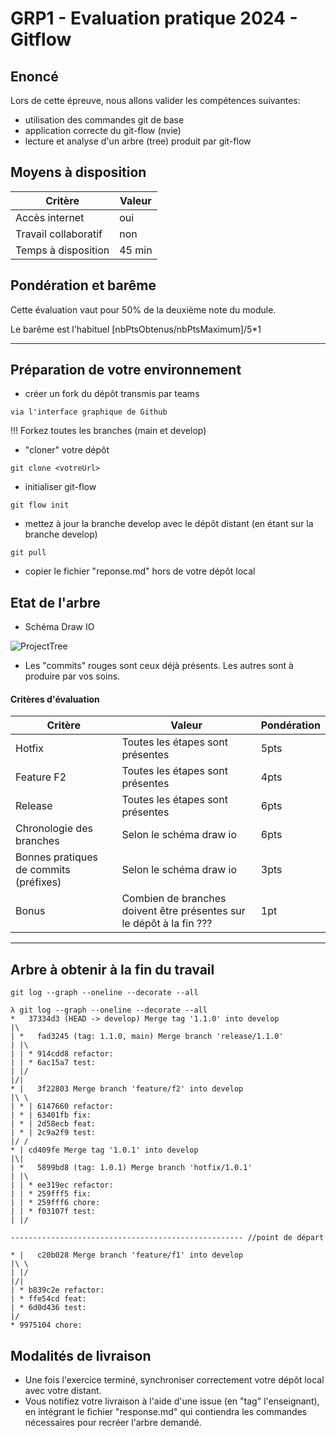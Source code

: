 # GRP1 - Evaluation pratique 2024 - Gitflow

## Enoncé

Lors de cette épreuve, nous allons valider les compétences suivantes:

* utilisation des commandes git de base
* application correcte du git-flow (nvie)
* lecture et analyse d'un arbre (tree) produit par git-flow

## Moyens à disposition

| Critère    | Valeur |
| -------- | ------- |
| Accès internet | oui |
| Travail collaboratif | non |
| Temps à disposition | 45 min |

## Pondération et barême

Cette évaluation vaut pour 50% de la deuxième note du module.

Le barême est l'habituel [nbPtsObtenus/nbPtsMaximum]/5*1

---

## Préparation de votre environnement

* créer un fork du dépôt transmis par teams

```
via l'interface graphique de Github
```

!!! Forkez toutes les branches (main et develop)

* "cloner" votre dépôt

```
git clone <votreUrl>
```

* initialiser git-flow

```
git flow init
```

* mettez à jour la branche develop avec le dépôt distant (en étant sur la branche develop)

```
git pull
```

* copier le fichier "reponse.md" hors de votre dépôt local

## Etat de l'arbre

* Schéma Draw IO

![ProjectTree](./img/project-tree.svg)

* Les "commits" rouges sont ceux déjà présents. Les autres sont à produire par vos soins.

#### Critères d'évaluation

| Critère    | Valeur | Pondération |
| -------- | ------- | --- |
| Hotfix | Toutes les étapes sont présentes | 5pts |
| Feature F2 | Toutes les étapes sont présentes | 4pts |
| Release | Toutes les étapes sont présentes | 6pts |
| Chronologie des branches | Selon le schéma draw io   | 6pts |
| Bonnes pratiques de commits (préfixes) | Selon le schéma draw io   | 3pts |
| Bonus | Combien de branches doivent être présentes sur le dépôt à la fin ???   | 1pt |

---

## Arbre à obtenir à la fin du travail

```git
git log --graph --oneline --decorate --all
```

```
λ git log --graph --oneline --decorate --all
*   37334d3 (HEAD -> develop) Merge tag '1.1.0' into develop
|\
| *   fad3245 (tag: 1.1.0, main) Merge branch 'release/1.1.0'
| |\
| | * 914cdd8 refactor:
| | * 6ac15a7 test:
| |/
|/|
* |   3f22803 Merge branch 'feature/f2' into develop
|\ \
| * | 6147660 refactor:
| * | 63401fb fix:
| * | 2d58ecb feat:
| * | 2c9a2f9 test:
|/ /
* | cd409fe Merge tag '1.0.1' into develop
|\|
| *   5899bd8 (tag: 1.0.1) Merge branch 'hotfix/1.0.1'
| |\
| | * ee319ec refactor:
| | * 259fff5 fix:
| | * 259fff6 chore:
| | * f03107f test:
| |/

---------------------------------------------------- //point de départ

* |   c20b028 Merge branch 'feature/f1' into develop
|\ \
| |/
|/|
| * b839c2e refactor:
| * ffe54cd feat:
| * 6d0d436 test:
|/
* 9975104 chore:
```

## Modalités de livraison

* Une fois l'exercice terminé, synchroniser correctement votre dépôt local avec votre distant.
* Vous notifiez votre livraison à l'aide d'une issue (en "tag" l'enseignant), en intégrant le fichier "response.md" qui contiendra les commandes nécessaires pour recréer l'arbre demandé.
